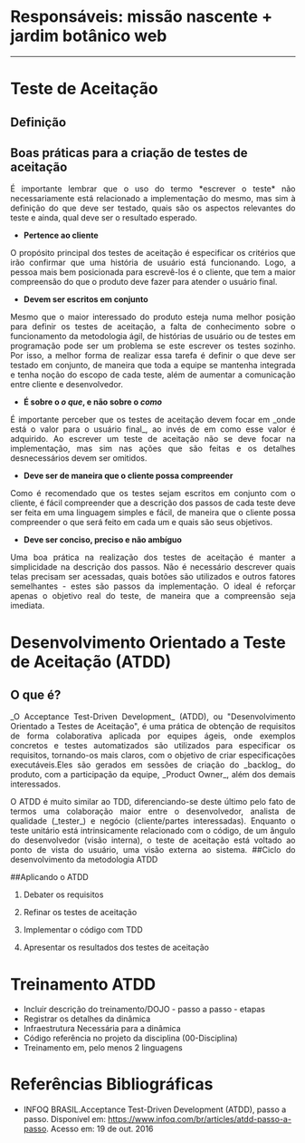# **Responsáveis: missão nascente + jardim botânico web**
***



# Teste de Aceitação
## Definição


## Boas práticas para a criação de testes de aceitação
<p align = "justify">É importante lembrar que o uso do termo *escrever o teste* não necessariamente está relacionado a implementação do mesmo, mas sim à definição do que deve ser testado, quais são os aspectos relevantes do teste e ainda, qual deve ser o resultado esperado.

+ **Pertence ao cliente**

<p align = "justify">O propósito principal dos testes de aceitação é especificar os critérios que irão confirmar que uma história de usuário está funcionando. Logo, a pessoa mais bem posicionada para escrevê-los é o cliente, que tem a maior compreensão do que o produto deve fazer para atender o usuário final.

+ **Devem ser escritos em conjunto**


<p align = "justify">Mesmo que o maior interessado do produto esteja numa melhor posição para definir os testes de aceitação, a falta de conhecimento sobre o funcionamento da metodologia ágil, de histórias de usuário ou de testes em programação pode ser um problema se este escrever os testes sozinho. Por isso, a melhor forma de realizar essa tarefa é definir o que deve ser testado em conjunto, de maneira que toda a equipe se mantenha integrada e tenha noção do escopo de cada teste, além de aumentar a comunicação entre cliente e desenvolvedor.

+ **É sobre o _o que_, e não sobre o _como_**


<p align = "justify">É importante perceber que os testes de aceitação devem focar em _onde está o valor para o usuário final_, ao invés de em como esse valor é adquirido. Ao escrever um teste de aceitação não se deve focar na implementação, mas sim nas ações que são feitas e os detalhes desnecessários devem ser omitidos.

+ **Deve ser de maneira que o cliente possa compreender**

<p align = "justify">Como é recomendado que os testes sejam escritos em conjunto com o cliente, é fácil compreender que a descrição dos passos de cada teste deve ser feita em uma linguagem simples e fácil, de maneira que o cliente possa compreender o que será feito em cada um e quais são seus objetivos.

+ **Deve ser conciso, preciso e não ambíguo**

<p align = "justify">Uma boa prática na realização dos testes de aceitação é manter a simplicidade na descrição dos passos. Não é necessário descrever quais telas precisam ser acessadas, quais botões são utilizados e outros fatores semelhantes - estes são passos da implementação. O ideal é reforçar apenas o objetivo real do teste, de maneira que a compreensão seja imediata.



# Desenvolvimento Orientado a Teste de Aceitação (ATDD)

## O que é?
<p align = "justify"> _O Acceptance Test-Driven Development_ (ATDD), ou "Desenvolvimento Orientado a Testes de Aceitação", é uma prática de obtenção de requisitos de forma colaborativa aplicada por equipes ágeis, onde exemplos concretos e testes automatizados são utilizados para especificar os requisitos, tornando-os mais claros, com o objetivo de criar especificações executáveis.Eles são gerados em sessões de criação do _backlog_ do produto, com a participação da equipe, _Product Owner_, além dos demais interessados.
<p align = "justify">O ATDD é muito similar ao TDD, diferenciando-se deste último pelo fato de termos uma colaboração maior entre o desenvolvedor, analista de qualidade (_tester_) e negócio (cliente/partes interessadas). Enquanto o teste unitário está intrinsicamente relacionado com o código, de um ângulo do desenvolvedor (visão interna), o teste de aceitação está voltado ao ponto de vista do usuário, uma visão externa ao sistema.
##Ciclo do desenvolvimento da metodologia ATDD

##Aplicando o ATDD
   1. Debater os requisitos

   2. Refinar os testes de aceitação

   3. Implementar o código com TDD

   4. Apresentar os resultados dos testes de aceitação

# Treinamento ATDD
- Incluir descrição do treinamento/DOJO - passo a passo - etapas
- Registrar os detalhes da dinâmica
- Infraestrutura Necessária para a dinâmica
- Código referência no projeto da disciplina (00-Disciplina)
- Treinamento em, pelo menos 2 linguagens

# Referências Bibliográficas
* INFOQ BRASIL.Acceptance Test-Driven Development (ATDD), passo a passo. Disponível em:
<https://www.infoq.com/br/articles/atdd-passo-a-passo>. Acesso em: 19 de out. 2016

